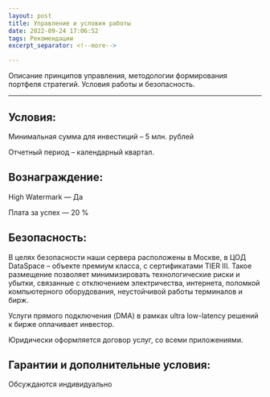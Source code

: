 ```yaml
---
layout: post
title: Управление и условия работы
date: 2022-09-24 17:06:52
tags: Рекомендации
excerpt_separator: <!--more-->

---
```


Описание принципов управления, методологии формирования портфеля стратегий. Условия работы и безопасность.


----------------

<!--more-->

## Условия:

Минимальная сумма для инвестиций – 5 млн. рублей

Отчетный период – календарный квартал.

## Вознаграждение:

High Watermark — Да

Плата за успех — 20 %

## Безопасность:

В целях безопасности наши сервера расположены в Москве, в ЦОД DataSpace – объекте премиум класса, с
сертификатами TIER III. Такое размещение позволяет минимизировать технологические риски и убытки, связанные с
отключением электричества, интернета, поломкой компьютерного оборудования, неустойчивой работы терминалов и
бирж.

Услуги прямого подключения (DMA) в рамках ultra low-latency решений к бирже оплачивает инвестор.

Юридически оформляется договор услуг, со всеми приложениями.

## Гарантии и дополнительные условия:

Обсуждаются индивидуально
